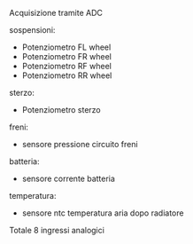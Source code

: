  Acquisizione tramite ADC 
 
 
 sospensioni:
 - Potenziometro FL wheel
 - Potenziometro FR wheel
 - Potenziometro RF wheel
 - Potenziometro RR wheel
 
 sterzo:
 - Potenziometro sterzo
 
 freni:
 - sensore pressione circuito freni
 
 batteria:
- sensore corrente batteria
 
 temperatura:
 - sensore ntc temperatura aria dopo radiatore

 
 Totale 8 ingressi analogici